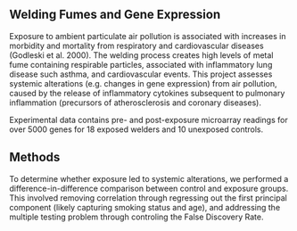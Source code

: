 **Welding Fumes and Gene Expression**
---

Exposure to ambient particulate air pollution is associated with increases in morbidity and mortality from respiratory and cardiovascular diseases (Godleski et al. 2000). The welding process creates high levels of metal fume containing respirable particles, associated with inflammatory lung disease such asthma, and cardiovascular events. This project assesses systemic alterations (e.g. changes in gene expression) from air pollution, caused by the release of inflammatory cytokines subsequent to pulmonary inflammation (precursors of atherosclerosis and coronary diseases). 

Experimental data contains pre- and post-exposure microarray readings for over 5000 genes for 18 exposed welders and 10 unexposed controls.

**Methods**
---

To determine whether exposure led to systemic alterations, we performed a difference-in-difference comparison between control and exposure groups. This involved removing correlation through regressing out the first principal component (likely capturing smoking status and age), and addressing the multiple testing problem through controling the False Discovery Rate.
